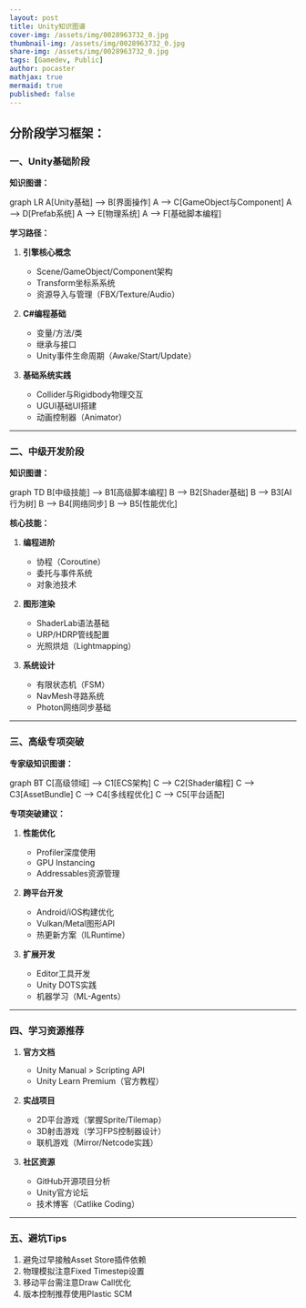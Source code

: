 ```yaml
---
layout: post
title: Unity知识图谱
cover-img: /assets/img/0028963732_0.jpg
thumbnail-img: /assets/img/0028963732_0.jpg
share-img: /assets/img/0028963732_0.jpg
tags: [Gamedev, Public]
author: pocaster
mathjax: true
mermaid: true 
published: false
---
```


分阶段学习框架：
---

### **一、Unity基础阶段**
**知识图谱：**
<div class="mermaid">
graph LR
A[Unity基础] --> B[界面操作]
A --> C[GameObject与Component]
A --> D[Prefab系统]
A --> E[物理系统]
A --> F[基础脚本编程]
</div>

**学习路径：**
1. **引擎核心概念**
   - Scene/GameObject/Component架构
   - Transform坐标系系统
   - 资源导入与管理（FBX/Texture/Audio）

2. **C#编程基础**
   - 变量/方法/类
   - 继承与接口
   - Unity事件生命周期（Awake/Start/Update）

3. **基础系统实践**
   - Collider与Rigidbody物理交互
   - UGUI基础UI搭建
   - 动画控制器（Animator）

---

### **二、中级开发阶段**
**知识图谱：**
<div class="mermaid">
graph TD
B[中级技能] --> B1[高级脚本编程]
B --> B2[Shader基础]
B --> B3[AI行为树]
B --> B4[网络同步]
B --> B5[性能优化]
</div>

**核心技能：**
1. **编程进阶**
   - 协程（Coroutine）
   - 委托与事件系统
   - 对象池技术

2. **图形渲染**
   - ShaderLab语法基础
   - URP/HDRP管线配置
   - 光照烘焙（Lightmapping）

3. **系统设计**
   - 有限状态机（FSM）
   - NavMesh寻路系统
   - Photon网络同步基础

---

### **三、高级专项突破**
**专家级知识图谱：**
<div class="mermaid">
graph BT
C[高级领域] --> C1[ECS架构]
C --> C2[Shader编程]
C --> C3[AssetBundle]
C --> C4[多线程优化]
C --> C5[平台适配]
</div>

**专项突破建议：**
1. **性能优化**
   - Profiler深度使用
   - GPU Instancing
   - Addressables资源管理

2. **跨平台开发**
   - Android/iOS构建优化
   - Vulkan/Metal图形API
   - 热更新方案（ILRuntime）

3. **扩展开发**
   - Editor工具开发
   - Unity DOTS实践
   - 机器学习（ML-Agents）

---

### **四、学习资源推荐**
1. **官方文档**
   - Unity Manual > Scripting API
   - Unity Learn Premium（官方教程）

2. **实战项目**
   - 2D平台游戏（掌握Sprite/Tilemap）
   - 3D射击游戏（学习FPS控制器设计）
   - 联机游戏（Mirror/Netcode实践）

3. **社区资源**
   - GitHub开源项目分析
   - Unity官方论坛
   - 技术博客（Catlike Coding）

---

### **五、避坑Tips**
1. 避免过早接触Asset Store插件依赖
2. 物理模拟注意Fixed Timestep设置
3. 移动平台需注意Draw Call优化
4. 版本控制推荐使用Plastic SCM


